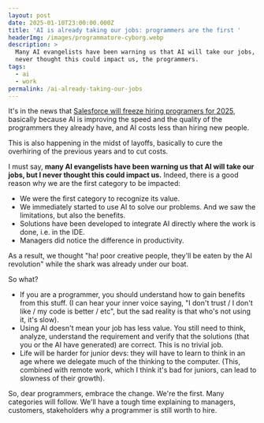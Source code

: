 ```yaml
---
layout: post
date: 2025-01-10T23:00:00.000Z
title: 'AI is already taking our jobs: programmers are the first '
headerImg: /images/programmatore-cyborg.webp
description: >
  Many AI evangelists have been warning us that AI will take our jobs, but I
  never thought this could impact us, the programmers.
tags:
  - ai
  - work
permalink: /ai-already-taking-our-jobs
---
```


It's in the news that [Salesforce will freeze hiring programers for 2025](https://www.salesforceben.com/salesforce-will-hire-no-more-software-engineers-in-2025-says-marc-benioff/), basically because AI is improving the speed and the quality of the programmers they already have, and AI costs less than hiring new people.

This is also happening in the midst of layoffs, basically to cure the overhiring of the previous years and to cut costs.

I must say, **many AI evangelists have been warning us that AI will take our jobs, but I never thought this could impact us.** Indeed, there is a good reason why we are the first category to be impacted:

* We were the first category to recognize its value.
* We immediately started to use AI to solve our problems. And we saw the limitations, but also the benefits.
* Solutions have been developed to integrate AI directly where the work is done, i.e. in the IDE.
* Managers did notice the difference in productivity.

As a result, we thought "ha! poor creative people, they'll be eaten by the AI revolution" while the shark was already under our boat.

So what?

* If you are a programmer, you should understand how to gain benefits from this stuff. (I can hear your inner voice saying, "I don't trust / I don't like / my code is better / etc", but the sad reality is that who's not using it, it's slow).
* Using AI doesn't mean your job has less value. You still need to think, analyze, understand the requirement and verify that the solutions (that you or the AI have generated) are correct. This is no trivial job.
* Life will be harder for junior devs: they will have to learn to think in an age where we delegate much of the thinking to the computer. (This, combined with remote work, which I think it's bad for juniors, can lead to slowness of their growth).

So, dear programmers, embrace the change. We're the first. Many categories will follow. We'll have a tough time explaining to managers, customers, stakeholders why a programmer is still worth to hire.
